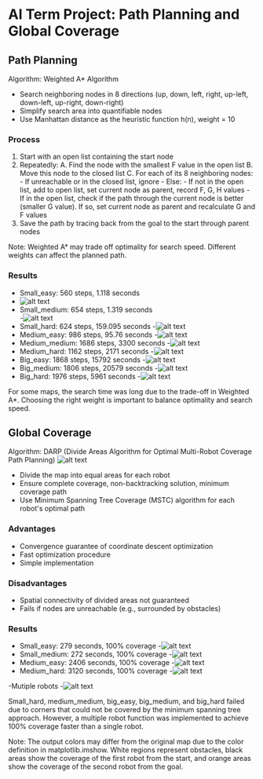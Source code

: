 # AI Term Project: Path Planning and Global Coverage

## Path Planning

Algorithm: Weighted A\* Algorithm

- Search neighboring nodes in 8 directions (up, down, left, right, up-left, down-left, up-right, down-right)
- Simplify search area into quantifiable nodes
- Use Manhattan distance as the heuristic function h(n), weight = 10

### Process

1. Start with an open list containing the start node
2. Repeatedly:
   A. Find the node with the smallest F value in the open list
   B. Move this node to the closed list
   C. For each of its 8 neighboring nodes: - If unreachable or in the closed list, ignore - Else: - If not in the open list, add to open list, set current node as parent, record F, G, H values - If in the open list, check if the path through the current node is better (smaller G value). If so, set current node as parent and recalculate G and F values
3. Save the path by tracing back from the goal to the start through parent nodes

Note: Weighted A\* may trade off optimality for search speed. Different weights can affect the planned path.

### Results

- Small_easy: 560 steps, 1.118 seconds
- ![alt text](./result/image.png)
- Small_medium: 654 steps, 1.319 seconds  
-![alt text](./result/image-1.png)
- Small_hard: 624 steps, 159.095 seconds
-![alt text](./result/image-2.png)
- Medium_easy: 986 steps, 95.76 seconds
-![alt text](./result/image-3.png)
- Medium_medium: 1686 steps, 3300 seconds
-![alt text](./result/image-4.png)
- Medium_hard: 1162 steps, 2171 seconds
-![alt text](./result/image-5.png)
- Big_easy: 1868 steps, 15792 seconds
-![alt text](./result/image-6.png)
- Big_medium: 1806 steps, 20579 seconds
-![alt text](./result/image-7.png)
- Big_hard: 1976 steps, 5961 seconds
-![alt text](./result/image-8.png)

For some maps, the search time was long due to the trade-off in Weighted A\*. Choosing the right weight is important to balance optimality and search speed.

## Global Coverage

Algorithm: DARP (Divide Areas Algorithm for Optimal Multi-Robot Coverage Path Planning)
![alt text](./result/image-9.png)

- Divide the map into equal areas for each robot
- Ensure complete coverage, non-backtracking solution, minimum coverage path
- Use Minimum Spanning Tree Coverage (MSTC) algorithm for each robot's optimal path

### Advantages

- Convergence guarantee of coordinate descent optimization
- Fast optimization procedure
- Simple implementation

### Disadvantages

- Spatial connectivity of divided areas not guaranteed
- Fails if nodes are unreachable (e.g., surrounded by obstacles)

### Results

- Small_easy: 279 seconds, 100% coverage
-![alt text](./result/image-10.png)
- Small_medium: 272 seconds, 100% coverage
-![alt text](./result/image-11.png)
- Medium_easy: 2406 seconds, 100% coverage
-![alt text](./result/image-12.png)
- Medium_hard: 3120 seconds, 100% coverage
-![alt text](./result/image-13.png)

-Mutiple robots
-![alt text](./result/image-14.png)

Small_hard, medium_medium, big_easy, big_medium, and big_hard failed due to corners that could not be covered by the minimum spanning tree approach. However, a multiple robot function was implemented to achieve 100% coverage faster than a single robot.


Note: The output colors may differ from the original map due to the color definition in matplotlib.imshow. White regions represent obstacles, black areas show the coverage of the first robot from the start, and orange areas show the coverage of the second robot from the goal.
